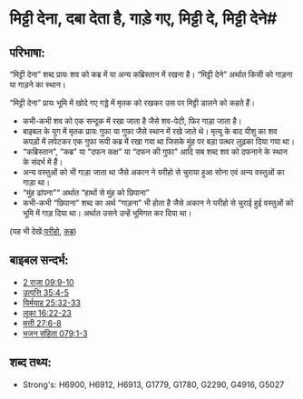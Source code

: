 # मिट्टी देना, दबा देता है, गाड़े गए, मिट्टी दे, मिट्टी देने#

## परिभाषा: ##

“मिट्टी देना” शब्द प्रायः शव को कब्र में या अन्य कब्रिस्तान में रखना है। “मिट्टी देने” अर्थात किसी को गाड़ना या गाड़ने का स्थान।

“मिट्टी देना” प्रायः भूमि में खोदे गए गड्डे में मृतक को रखकर उस पर मिट्टी डालने को कहते हैं।
* कभी-कभी शव को एक सन्दूक में रखा जाता है जैसे शव-पेटी, फिर गाड़ा जाता है। 
* बाइबल के युग में मृतक प्रायः गुफा या गुफा जैसे स्थान में रखे जाते थे। मृत्यु के बाद यीशु का शव कपड़ों में लपेटकर एक गुफा रूपी कब्र में रखा गया था जिसके मुंह पर बड़ा पत्थर लुढ़का दिया गया था।
* “कब्रिस्तान”, “कब्र” या “दफन कक्ष” या “दफन की गुफा” आदि सब शब्द शव को दफनाने के स्थान के संदर्भ में हैं।
* अन्य वस्तुओं को भी गाड़ा जाता था जैसे अकान ने यरीहो से चुराया हुआ सोना एवं अन्य वस्तुओं का गाड़ा था।
* “मुंह ढांपना”“ अर्थात “हाथों से मुंह को छिपाना”
* कभी-कभी “छिपाना” शब्द का अर्थ “गाड़ना” भी होता है जैसे अकान ने यरीहो से चुराई हुई वस्तुओं को भूमि में गाड़ दिया था। अर्थात उसने उन्हें भूमिगत कर दिया था।

(यह भी देखें:[यरीहो](../names/jericho.md), [कब्र](../other/tomb.md))

## बाइबल सन्दर्भ: ##

* [2 राजा 09:9-10](rc://en/tn/help/2ki/09/09)
* [उत्पत्ति 35:4-5](rc://en/tn/help/gen/35/04)
* [यिर्मयाह 25:32-33](rc://en/tn/help/jer/25/32)
* [लूका 16:22-23](rc://en/tn/help/luk/16/22)
* [मत्ती 27:6-8](rc://en/tn/help/mat/27/06)
* [भजन संहिता 079:1-3](rc://en/tn/help/psa/079/001)

## शब्द तथ्य: ##

* Strong's: H6900, H6912, H6913, G1779, G1780, G2290, G4916, G5027
